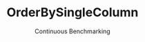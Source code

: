 ---
layout: docu
title: OrderBySingleColumn
subtitle: Continuous Benchmarking
selected: Micro
expanded: Benchmarking
benchmark: /individual_results/OrderBySingleColumn.html
---